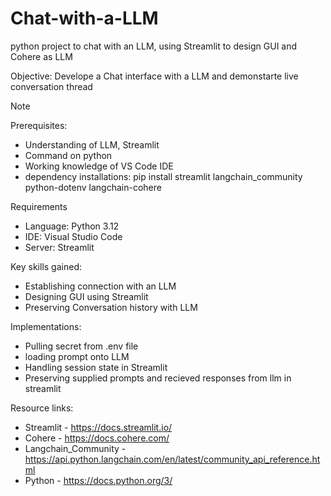 # Chat-with-a-LLM
python project to chat with an LLM, using Streamlit to design GUI and Cohere as LLM

Objective: Develope a Chat interface with a LLM and demonstarte live conversation thread

> [!NOTE]
> Prerequisites:
> -  Understanding of LLM, Streamlit
> -  Command on python
> -  Working knowledge of VS Code IDE
> -  dependency installations: pip install streamlit langchain_community python-dotenv langchain-cohere 

Requirements
* Language: Python 3.12
* IDE: Visual Studio Code
* Server: Streamlit

Key skills gained:
* Establishing connection with an LLM
* Designing GUI using Streamlit
* Preserving Conversation history with LLM

Implementations: 
* Pulling secret from .env file
* loading prompt onto LLM
* Handling session state in Streamlit
* Preserving supplied prompts and recieved responses from llm in streamlit


Resource links:
* Streamlit - https://docs.streamlit.io/
* Cohere - https://docs.cohere.com/
* Langchain_Community - https://api.python.langchain.com/en/latest/community_api_reference.html
* Python - https://docs.python.org/3/
